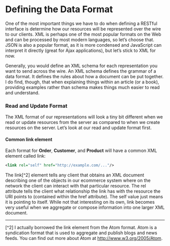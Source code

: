 # Defining the Data Format


One of the most important things we have to do when defining a RESTful interface is determine how our resources will be represented over the wire to our clients. XML is perhaps one of the most popular formats on the Web and can be processed by most modern languages, so let’s choose that. JSON is also a popular format, as it is more condensed and JavaScript can interpret it directly (great for Ajax applications), but let’s stick to XML for now.


Generally, you would define an XML schema for each representation you want to send across the wire. An XML schema defines the grammar of a data format. It defines the rules about how a document can be put together. I do find, though, that when explaining things within an article (or a book), providing examples rather than schema makes things much easier to read and understand.


### Read and Update Format


The XML format of our representations will look a tiny bit different when we read or update resources from the server as compared to when we create resources on the server. Let’s look at our read and update format first.


#### Common link element


Each format for **Order**, **Customer**, and **Product** will have a common XML element called link:

```xml
<link rel="self" href="http://example.com/..."/>
```


The link[^2] element tells any client that obtains an XML document describing one of the objects in our ecommerce system where on the network the client can interact with that particular resource. The rel attribute tells the client what relationship the link has with the resource the URI points to (contained within the href attribute). The self value just means it is pointing to itself. While not that interesting on its own, link becomes very useful when we aggregate or compose information into one larger XML document.



---
[^2]  I actually borrowed the link element from the Atom format. Atom is a syndication format that is used to aggregate and publish blogs and news feeds. You can find out more about Atom at http://www.w3.org/2005/Atom.